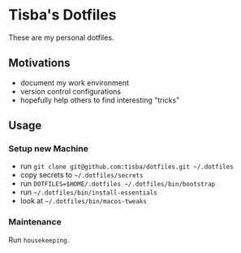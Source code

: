 # Tisba's Dotfiles

These are my personal dotfiles.

## Motivations

* document my work environment
* version control configurations
* hopefully help others to find interesting "tricks"

## Usage

### Setup new Machine

* run `git clone git@github.com:tisba/dotfiles.git ~/.dotfiles`
* copy secrets to `~/.dotfiles/secrets`
* run `DOTFILES=$HOME/.dotfiles ~/.dotfiles/bin/bootstrap`
* run `~/.dotfiles/bin/install-essentials`
* look at `~/.dotfiles/bin/macos-tweaks`

### Maintenance

Run `housekeeping`.
